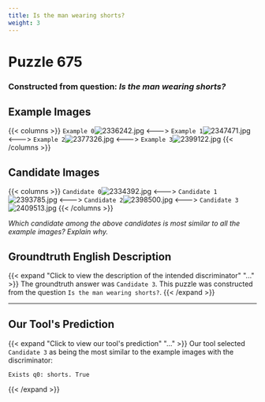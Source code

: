 ```yaml
---
title: Is the man wearing shorts?
weight: 3
---
```


# Puzzle 675
### Constructed from question: _Is the man wearing shorts?_


## Example Images
{{< columns >}}
`Example 0`![2336242.jpg](/gqa_images/2336242.jpg)
<--->
`Example 1`![2347471.jpg](/gqa_images/2347471.jpg)
<--->
`Example 2`![2377326.jpg](/gqa_images/2377326.jpg)
<--->
`Example 3`![2399122.jpg](/gqa_images/2399122.jpg)
{{< /columns >}}

## Candidate Images
{{< columns >}}
`Candidate 0`![2334392.jpg](/gqa_images/2334392.jpg)
<--->
`Candidate 1`![2393785.jpg](/gqa_images/2393785.jpg)
<--->
`Candidate 2`![2398500.jpg](/gqa_images/2398500.jpg)
<--->
`Candidate 3`![2409513.jpg](/gqa_images/2409513.jpg)
{{< /columns >}}

*Which candidate among the above candidates is most similar to all the example images? Explain why.*

## Groundtruth English Description

{{< expand "Click to view the description of the intended discriminator" "..." >}}
The groundtruth answer was `Candidate 3`. This puzzle was constructed from the question `Is the man wearing shorts?`.
{{< /expand >}}

---

## Our Tool's Prediction

{{< expand "Click to view our tool's prediction" "..." >}}
Our tool selected `Candidate 3` as being the most similar to the example images with the discriminator:
```plaintext
Exists q0: shorts. True
```
{{< /expand >}}

